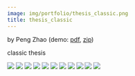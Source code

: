 ```yaml
---
image: img/portfolio/thesis_classic.png
title: thesis_classic
---
```


by Peng Zhao (demo: [pdf](https://github.com/pzhaonet/bookdownplus/raw/master/inst2/thesis_classic/showcase/thesis_classic.pdf), [zip](https://github.com/pzhaonet/bookdownplus/raw/master/inst/templates/thesis_classic.zip))

classic thesis

<!--more-->

[![](https://github.com/pzhaonet/bookdownplus/raw/master/inst2/thesis_classic/showcase/cover.png)](https://github.com/pzhaonet/bookdownplus/raw/master/inst2/thesis_classic/showcase/cover.png)
[![](https://github.com/pzhaonet/bookdownplus/raw/master/inst2/thesis_classic/showcase/thesis_classic1.png)](https://github.com/pzhaonet/bookdownplus/raw/master/inst2/thesis_classic/showcase/thesis_classic1.png)
[![](https://github.com/pzhaonet/bookdownplus/raw/master/inst2/thesis_classic/showcase/thesis_classic11.png)](https://github.com/pzhaonet/bookdownplus/raw/master/inst2/thesis_classic/showcase/thesis_classic11.png)
[![](https://github.com/pzhaonet/bookdownplus/raw/master/inst2/thesis_classic/showcase/thesis_classic14.png)](https://github.com/pzhaonet/bookdownplus/raw/master/inst2/thesis_classic/showcase/thesis_classic14.png)
[![](https://github.com/pzhaonet/bookdownplus/raw/master/inst2/thesis_classic/showcase/thesis_classic16.png)](https://github.com/pzhaonet/bookdownplus/raw/master/inst2/thesis_classic/showcase/thesis_classic16.png)
[![](https://github.com/pzhaonet/bookdownplus/raw/master/inst2/thesis_classic/showcase/thesis_classic19.png)](https://github.com/pzhaonet/bookdownplus/raw/master/inst2/thesis_classic/showcase/thesis_classic19.png)
[![](https://github.com/pzhaonet/bookdownplus/raw/master/inst2/thesis_classic/showcase/thesis_classic3.png)](https://github.com/pzhaonet/bookdownplus/raw/master/inst2/thesis_classic/showcase/thesis_classic3.png)
[![](https://github.com/pzhaonet/bookdownplus/raw/master/inst2/thesis_classic/showcase/thesis_classic4.png)](https://github.com/pzhaonet/bookdownplus/raw/master/inst2/thesis_classic/showcase/thesis_classic4.png)
[![](https://github.com/pzhaonet/bookdownplus/raw/master/inst2/thesis_classic/showcase/thesis_classic5.png)](https://github.com/pzhaonet/bookdownplus/raw/master/inst2/thesis_classic/showcase/thesis_classic5.png)
[![](https://github.com/pzhaonet/bookdownplus/raw/master/inst2/thesis_classic/showcase/thesis_classic7.png)](https://github.com/pzhaonet/bookdownplus/raw/master/inst2/thesis_classic/showcase/thesis_classic7.png)
[![](https://github.com/pzhaonet/bookdownplus/raw/master/inst2/thesis_classic/showcase/thesis_classic9.png)](https://github.com/pzhaonet/bookdownplus/raw/master/inst2/thesis_classic/showcase/thesis_classic9.png)

